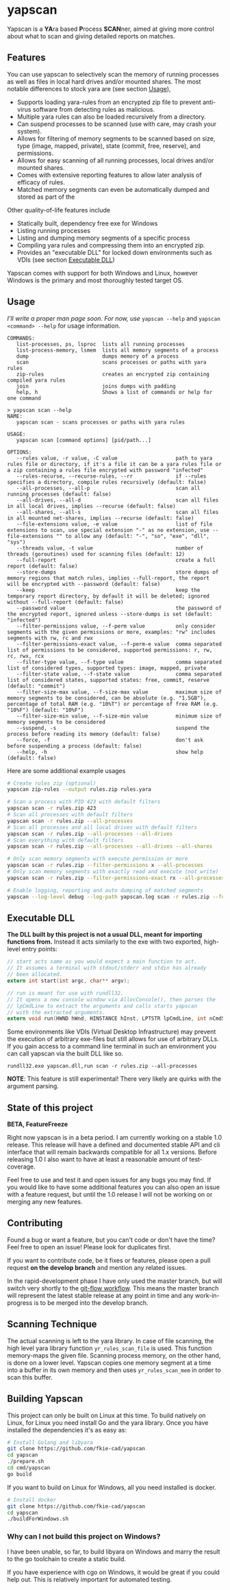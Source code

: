 # yapscan

Yapscan is a **YA**ra based **P**rocess **SCAN**ner, aimed at giving more control about what to scan and giving detailed reports on matches.

## Features

You can use yapscan to selectively scan the memory of running processes as well as files in local hard drives and/or mounted shares.
The most notable differences to stock yara are (see section [Usage](#usage)),

- Supports loading yara-rules from an encrypted zip file to prevent anti-virus software from detecting rules as malicious.
- Multiple yara rules can also be loaded recursively from a directory. 
- Can suspend processes to be scanned (use with care, may crash your system).
- Allows for filtering of memory segments to be scanned based on size, type (image, mapped, private), state (commit, free, reserve), and permissions.
- Allows for easy scanning of all running processes, local drives and/or mounted shares.
- Comes with extensive reporting features to allow later analysis of efficacy of rules.
- Matched memory segments can even be automatically dumped and stored as part of the 

Other quality-of-life features include

- Statically built, dependency free exe for Windows
- Listing running processes
- Listing and dumping memory segments of a specific process
- Compiling yara rules and compressing them into an encrypted zip.
- Provides an "executable DLL" for locked down environments such as VDIs (see section [Executable DLL](#executable-dll))

Yapscan comes with support for both Windows and Linux, however Windows is the primary and most thoroughly tested target OS.

## Usage

*I'll write a proper man page soon. For now, use* `yapscan --help` and `yapscan <command> --help` for usage information.

```
COMMANDS:
   list-processes, ps, lsproc  lists all running processes
   list-process-memory, lsmem  lists all memory segments of a process
   dump                        dumps memory of a process
   scan                        scans processes or paths with yara rules
   zip-rules                   creates an encrypted zip containing compiled yara rules
   join                        joins dumps with padding
   help, h                     Shows a list of commands or help for one command
```

```
> yapscan scan --help
NAME:
   yapscan scan - scans processes or paths with yara rules

USAGE:
   yapscan scan [command options] [pid/path...]

OPTIONS:
   --rules value, -r value, -C value                   path to yara rules file or directory, if it's a file it can be a yara rules file or a zip containing a rules file encrypted with password "infected"
   --rules-recurse, --recurse-rules, --rr              if --rules specifies a directory, compile rules recursively (default: false)
   --all-processes, --all-p                            scan all running processes (default: false)
   --all-drives, --all-d                               scan all files in all local drives, implies --recurse (default: false)
   --all-shares, --all-s                               scan all files in all mounted net-shares, implies --recurse (default: false)
   --file-extensions value, -e value                   list of file extensions to scan, use special extension "-" as no extension, use --file-extensions "" to allow any (default: "-", "so", "exe", "dll", "sys")
   --threads value, -t value                           number of threads (goroutines) used for scanning files (default: 12)
   --full-report                                       create a full report (default: false)
   --store-dumps                                       store dumps of memory regions that match rules, implies --full-report, the report will be encrypted with --password (default: false)
   --keep                                              keep the temporary report directory, by default it will be deleted; ignored without --full-report (default: false)
   --password value                                    the password of the encrypted report, ignored unless --store-dumps is set (default: "infected")
   --filter-permissions value, --f-perm value          only consider segments with the given permissions or more, examples: "rw" includes segments with rw, rc and rwx
   --filter-permissions-exact value, --f-perm-e value  comma separated list of permissions to be considered, supported permissions: r, rw, rc, rwx, rcx
   --filter-type value, --f-type value                 comma separated list of considered types, supported types: image, mapped, private
   --filter-state value, --f-state value               comma separated list of considered states, supported states: free, commit, reserve (default: "commit")
   --filter-size-max value, --f-size-max value         maximum size of memory segments to be considered, can be absolute (e.g. "1.5GB"), percentage of total RAM (e.g. "10%T") or percentage of free RAM (e.g. "10%F") (default: "10%F")
   --filter-size-min value, --f-size-min value         minimum size of memory segments to be considered
   --suspend, -s                                       suspend the process before reading its memory (default: false)
   --force, -f                                         don't ask before suspending a process (default: false)
   --help, -h                                          show help (default: false)
```

Here are some additional example usages

```bash
# Create rules zip (optional)
yapscan zip-rules --output rules.zip rules.yara

# Scan a process with PID 423 with default filters
yapscan scan -r rules.zip 423
# Scan all processes with default filters
yapscan scan -r rules.zip --all-processes
# Scan all processes and all local drives with default filters
yapscan scan -r rules.zip --all-processes --all-drives
# Scan everything with default filters
yapscan scan -r rules.zip --all-processes --all-drives --all-shares

# Only scan memory segments with execute permission or more
yapscan scan -r rules.zip --filter-permissions x --all-processes
# Only scan memory segments with exactly read and execute (not write)
yapscan scan -r rules.zip --filter-permissions-exact rx --all-processes

# Enable logging, reporting and auto dumping of matched segments
yapscan --log-level debug --log-path yapscan.log scan -r rules.zip --full-report --store-dumps --all-processes
```

## Executable DLL

**The DLL built by this project is not a usual DLL, meant for importing functions from.**
Instead it acts similarly to the exe with two exported, high-level entry points:

```C
// start acts same as you would expect a main function to act.
// It assumes a terminal with stdout/stderr and stdin has already
// been allocated.
extern int start(int argc, char** argv);

// run is meant for use with rundll32.
// It opens a new console window via AllocConsole(), then parses the
// lpCmdLine to extract the arguments and calls starts yapscan
// with the extracted arguments. 
extern void run(HWND hWnd, HINSTANCE hInst, LPTSTR lpCmdLine, int nCmdShow);
```

Some environments like VDIs (Virtual Desktop Infrastructure) may prevent the execution of arbitrary exe-files but still allows for use of arbitrary DLLs.
If you gain access to a command line terminal in such an environment you can call yapscan via the built DLL like so.

```
rundll32.exe yapscan.dll,run scan -r rules.zip --all-processes
```  

**NOTE**: This feature is still experimental!
There very likely are quirks with the argument parsing. 

## State of this project

**BETA, FeatureFreeze**

Right now yapscan is in a beta period.
I am currently working on a stable 1.0 release.
This release will have a defined and documented stable API and cli interface that will remain backwards compatible for all 1.x versions.
Before releasing 1.0 I also want to have at least a reasonable amount of test-coverage.

Feel free to use and test it and open issues for any bugs you may find.
If you would like to have some additional features you can also open an issue with a feature request, but until the 1.0 release I will not be working on or merging any new features.

## Contributing

Found a bug or want a feature, but you can't code or don't have the time?
Feel free to open an issue! Please look for duplicates first.

If you want to contribute code, be it fixes or features, please open a pull request **on the develop branch** and mention any related issues.

In the rapid-development phase I have only used the master branch, but will switch very shortly to the [git-flow workflow](https://danielkummer.github.io/git-flow-cheatsheet/index.html).
This means the master branch will represent the latest stable release at any point in time and any work-in-progress is to be merged into the develop branch.

## Scanning Technique

The actual scanning is left to the yara library.
In case of file scanning, the high level yara library function `yr_rules_scan_file` is used.
This function memory-maps the given file.
Scanning process memory, on the other hand, is done on a lower level.
Yapscan copies one memory segment at a time into a buffer in its own memory and then uses `yr_rules_scan_mem` in order to scan this buffer.

## Building Yapscan

This project can only be built on Linux at this time.
To build natively on Linux, for Linux you need install Go and the yara library.
Once you have installed the dependencies it's as easy as:

```bash
# Install Golang and libyara
git clone https://github.com/fkie-cad/yapscan
cd yapscan
./prepare.sh
cd cmd/yapscan
go build
```

If you want to build on Linux for Windows, all you need installed is docker.

```bash
# Install docker
git clone https://github.com/fkie-cad/yapscan
cd yapscan
./buildForWindows.sh
```

### Why can I not build this project on Windows?

I have been unable, so far, to build libyara on Windows and marry the result to the go toolchain to create a static build.

If you have experience with cgo on Windows, it would be great if you could help out.
This is relatively important for automated testing.
